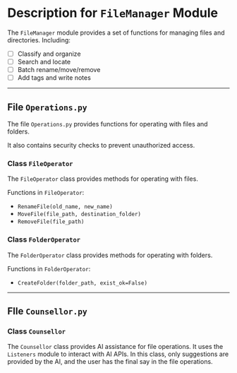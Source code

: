 # Description for `FileManager` Module

The `FileManager` module provides a set of functions for managing files and directories. Including:
- [ ] Classify and organize
- [ ] Search and locate
- [ ] Batch rename/move/remove
- [ ] Add tags and write notes

---

## File `Operations.py`

The file `Operations.py` provides functions for operating with files and folders.

It also contains security checks to prevent unauthorized access.

### Class `FileOperator`

The `FileOperator` class provides methods for operating with files. 

Functions in `FileOperator`:
- `RenameFile(old_name, new_name)`
- `MoveFile(file_path, destination_folder)`
- `RemoveFile(file_path)`

### Class `FolderOperator`

The `FolderOperator` class provides methods for operating with folders.

Functions in `FolderOperator`:
- `CreateFolder(folder_path, exist_ok=False)`

---

## FIle `Counsellor.py`

### Class `Counsellor`

The `Counsellor` class provides AI assistance for file operations. It uses the `Listeners` module to interact with AI APIs. In this class, only suggestions are provided by the AI, and the user has the final say in the file operations.
